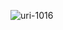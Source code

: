 ![uri-1016](https://user-images.githubusercontent.com/62181222/99327243-b10afe00-28a3-11eb-840c-be5600474f51.png)
